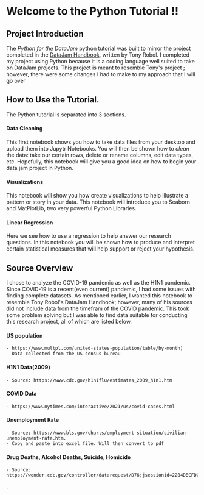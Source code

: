 # Welcome to the Python Tutorial !!


## Project Introduction

The *Python for the DataJam* python tutorial was built to mirror the project completed in the [DataJam Handbook](https://static1.squarespace.com/static/513777bbe4b0aafa8d406eb4/t/6186cb633ae329480fd7dc40/1636223853714/Data+Jam+Manual.pdf), written by Tony Robol. I completed my project using Python because it is a coding language well suited to take on DataJam projects. This project is meant to resemble Tony's project ; however, there were some changes I had to make to my approach that I will go over 

## How to Use the Tutorial. 

The Python tutorial is separated into 3 sections. 

#### Data Cleaning 
This first notebook shows you how to take data files from your desktop and upload them into Jupytr Notebooks. You will then be shown how to *clean* the data: take our certain rows, delete or rename columns, edit data types, etc. Hopefully, this notebook will give you a good idea on how to begin your data jam project in Python. 

#### Visualizations
This notebook will show you how create visualizations to help illustrate a pattern or story in your data. This notebook will introduce you to Seaborn and MatPlotLib, two very powerful Python Libraries. 

#### Linear Regression
Here we see how to use a regression to help answer our research questions. In this notebook you will be shown how to produce and interpret certain statistical measures that will help support or reject your hypothesis. 

## Source Overview

I chose to analyze the COVID-19 pandemic as well as the H1N1 pandemic. Since COVID-19 is a recent(even current) pandemic, I had some issues with finding complete datasets. As mentioned earlier, I wanted this notebook to resemble Tony Robol's DataJam Handbook; however, many of his sources did not include data from the timefram of the COVID pandemic. This took some problem solving but I was able to find data suitable for conducting this research project, all of which are listed below. 

#### US population
    - https://www.multpl.com/united-states-population/table/by-month)
    - Data collected from the US census bureau 
    
#### H1N1 Data(2009)
    - Source: https://www.cdc.gov/h1n1flu/estimates_2009_h1n1.htm
   
#### COVID Data
    - https://www.nytimes.com/interactive/2021/us/covid-cases.html

#### Unemployment Rate
    - Source: https://www.bls.gov/charts/employment-situation/civilian-unemployment-rate.htm.
    - Copy and paste into excel file. Will then convert to pdf
    
#### Drug Deaths, Alcohol Deaths, Suicide, Homicide
    - Source: https://wonder.cdc.gov/controller/datarequest/D76;jsessionid=22B4DBCFDC0FE213B87A96923C50


.



